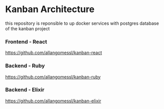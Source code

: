 # Kanban Architecture

this repository is reponsible to up docker services with postgres database of the kanban project

### Frontend - React
https://github.com/allangomessl/kanban-react

### Backend - Ruby
https://github.com/allangomessl/kanban-ruby

### Backend - Elixir
https://github.com/allangomessl/kanban-elixir
